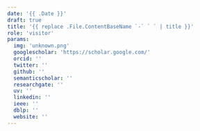 ```yaml
---
date: '{{ .Date }}'
draft: true
title: '{{ replace .File.ContentBaseName `-` ` ` | title }}'
role: 'visitor'
params:
  img: 'unknown.png'
  googlescholar: 'https://scholar.google.com/'
  orcid: ''
  twitter: ''
  github: ''
  semanticscholar: ''
  researchgate: ''
  uv: ''
  linkedin: ''
  ieee: ''
  dblp: ''
  website: ''
---
```

